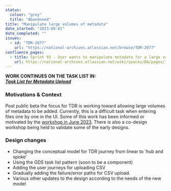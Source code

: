 ```yaml
---
status:
  colour: "grey"
  title: "Abandoned"
title: "Manipulate large volumes of metadata"
date_started: "2023-09-01"
date_completed: ""
issues:
  - id: "TDR-2677"
    url: "https://national-archives.atlassian.net/browse/TDR-2677"
confluence_pages:
  - title: Sprint 93 - User wants to manipulate metadata for a large volume of files
    url: https://national-archives.atlassian.net/wiki/spaces/DA/pages/136675329
---
```


**WORK CONTINUES ON THE TASK LIST IN:<br> _[Task List for Metadata Upload](/prototype-version/15)_**

### Motivations & Context

Post public beta the focus for TDR is working toward allowing large volumes of metadata to be added. Currently, this is a difficult task when entering files one by one in the UI. Some of this work has been informed or motivated by the [workshop in June 2023](https://national-archives.atlassian.net/wiki/spaces/DA/pages/86933537). There is also a co-design workshop being held to validate some of the early designs.

### Design changes

- Changing the conceptual model for TDR journey from linear to 'hub and spoke'
- Using the GDS task list pattern (soon to be a component)
- Adding the user journeys for uploading CSV
- Gradually adding the failure/error paths for CSV upload.
- Various other updates to the design according to the needs of the new model
